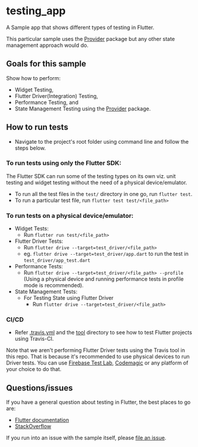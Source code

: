 # testing_app

A Sample app that shows different types of testing in Flutter.

This particular sample uses the [Provider][] package but any other state management approach
would do.

[provider]: https://pub.dev/packages/provider

## Goals for this sample

Show how to perform:

- Widget Testing,
- Flutter Driver(Integration) Testing,
- Performance Testing, and
- State Management Testing using the [Provider][] package.

## How to run tests
- Navigate to the project's root folder using command line and follow the steps below.

### To run tests using only the Flutter SDK:
The Flutter SDK can run some of the testing types on its own viz. unit testing and widget testing without the need of a physical device/emulator.
- To run all the test files in the `test/` directory in one go, run `flutter test`.
- To run a particular test file, run `flutter test test/<file_path>`

### To run tests on a physical device/emulator:
- Widget Tests:
  - Run `flutter run test/<file_path>`
- Flutter Driver Tests:
  - Run `flutter drive --target=test_driver/<file_path>`
  - eg. `flutter drive --target=test_driver/app.dart` to run the test in `test_driver/app_test.dart`
- Performance Tests:
  - Run `flutter drive --target=test_driver/<file_path> --profile` (Using a physical device and running performance tests in profile mode is recommended).
- State Management Tests:  
  - For Testing State using Flutter Driver
    - Run `flutter drive --target=test_driver/<file_path>`

### CI/CD
- Refer [.travis.yml](../.travis.yml) and the [tool](../tool) directory to see how to test Flutter projects using Travis-CI.

Note that we aren't performing Flutter Driver tests using the Travis tool in this repo. That is because it's recommended to use physical devices to run Driver tests. You can use [Firebase Test Lab](https://firebase.google.com/docs/test-lab), [Codemagic](https://codemagic.io/) or any platform of your choice to do that.
    
## Questions/issues

If you have a general question about testing in Flutter, the best places to go are:

- [Flutter documentation](https://flutter.dev/)
- [StackOverflow](https://stackoverflow.com/questions/tagged/flutter)

If you run into an issue with the sample itself, please
[file an issue](https://github.com/flutter/samples/issues).
